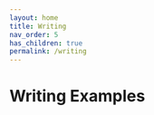 ```yaml
---
layout: home
title: Writing
nav_order: 5
has_children: true
permalink: /writing
--- 
```

# Writing Examples